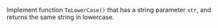 Implement function `ToLowerCase()` that has a string parameter `str`, and returns the same string in lowercase.
